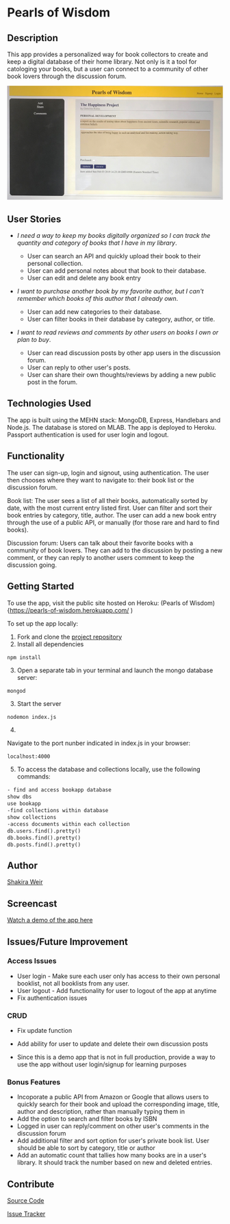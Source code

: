 # Pearls of Wisdom

## Description
This app provides a personalized way for book collectors to create and keep a digital database of their home library. Not only is it a tool for catologing your books, but a user can connect to a community of other book lovers through the discussion forum.

![](planning/IMG-3157.JPG?raw=true)

## User Stories
- *I need a way to keep my books digitally organized so I can track the quantity and category of books that I have in my library*. 
    * User can search an API and quickly upload their book to their personal collection. 
    * User can add personal notes about that book to their database. 
    * User can edit and delete any book entry

- *I want to purchase another book by my favorite author, but I can't remember which books of this author that I already own*.
    * User can add new categories to their database.
    * User can filter books in their database by category, author, or title. 

- *I want to read reviews and comments by other users on books I own or plan to buy*.
    * User can read discussion posts by other app users in the discussion forum. 
    * User can reply to other user's posts. 
    * User can share their own thoughts/reviews by adding a new public post in the forum. 

## Technologies Used
The app is built using the MEHN stack: MongoDB, Express, Handlebars and Node.js. 
The database is stored on MLAB.
The app is deployed to Heroku.
Passport authentication is used for user login and logout. 

## Functionality
The user can sign-up, login and signout, using authentication. The user then chooses where they want to navigate to: their book list or the discussion forum.

Book list: The user sees a list of all their books, automatically sorted by date, with the most current entry listed first. User can filter and sort their book entries by category, title, author. The user can add a new book entry through the use of a public API, or manually (for those rare and hard to find books). 

Discussion forum: Users can talk about their favorite books with a community of book lovers. They can add to the discussion by posting a new comment, or they can reply to another users comment to keep the discussion going.

## Getting Started
To use the app, visit the public site hosted on Heroku:
(Pearls of Wisdom){https://pearls-of-wisdom.herokuapp.com/
)

To set up the app locally:
1. Fork and clone the [project repository](https://github.com/shakiraweir/Pearls-of-Wisdom)
2. Install all dependencies
```
npm install
```
3. Open a separate tab in your terminal and launch the mongo database server:
```
mongod
```
3. Start the server
```
nodemon index.js
```
4. 
Navigate to the port nunber indicated in index.js in your browser:
```
localhost:4000
```
5. To access the database and collections locally, use the following commands:
```
- find and access bookapp database
show dbs
use bookapp
-find collections within database
show collections
-access documents within each collection
db.users.find().pretty()
db.books.find().pretty()
db.posts.find().pretty()
```
## Author
[Shakira Weir](https://github.com/shakiraweir)

## Screencast
[Watch a demo of the app here](https://vimeo.com/314865917)

## Issues/Future Improvement
### Access Issues
- User login - Make sure each user only has access to their own personal booklist, not all booklists from any user. 
- User logout - Add functionality for user to logout of the app at anytime 
- Fix authentication issues

### CRUD 
- Fix update function

- Add ability for user to update and delete their own discussion posts

- Since this is a demo app that is not in full production, provide a way to use the app without user login/signup for learning purposes

### Bonus Features
- Incoporate a public API from Amazon or Google that allows users to quickly search for their book and upload the corresponding image, title, author and description, rather than manually typing them in
- Add the option to search and filter books by ISBN 
- Logged in user can reply/comment on other user's comments in the discussion forum
- Add additional filter and sort option for user's private book list. User should be able to sort by category, title or author
- Add an automatic count that tallies how many books are in a user's library. It should track the number based on new and deleted entries. 

## Contribute
[Source Code](https://github.com/shakiraweir/Pearls-of-Wisdom)

[Issue Tracker](https://github.com/shakiraweir/Pearls-of-Wisdom/issues)

